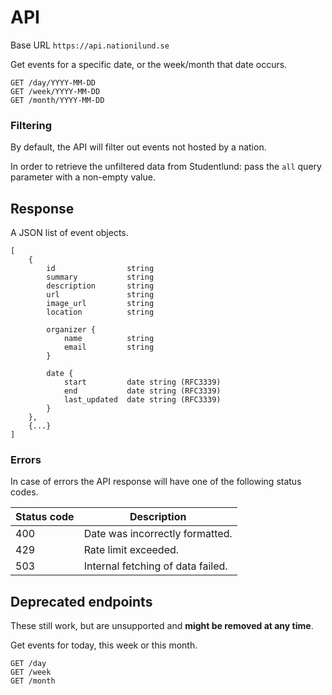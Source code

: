 # API

Base URL `https://api.nationilund.se`

Get events for a specific date, or the week/month that date occurs.  

    GET /day/YYYY-MM-DD
    GET /week/YYYY-MM-DD
    GET /month/YYYY-MM-DD

### Filtering

By default, the API will filter out events not hosted by a nation.

In order to retrieve the unfiltered data from Studentlund: pass the `all` query parameter with a non-empty value.

## Response
A JSON list of event objects.

    [
        {
            id                string
            summary           string
            description       string
            url               string
            image_url         string
            location          string

            organizer {
                name          string
                email         string
            }

            date {
                start         date string (RFC3339)
                end           date string (RFC3339)
                last_updated  date string (RFC3339)
            }
        },
        {...}
    ]

### Errors

In case of errors the API response will have one of the following status codes.

| Status code | Description                       |
| ----------- | --------------------------------- |
| 400         | Date was incorrectly formatted.   |
| 429         | Rate limit exceeded.              |
| 503         | Internal fetching of data failed. |


## Deprecated endpoints
These still work, but are unsupported and **might be removed at any time**.

Get events for today, this week or this month.

    GET /day
    GET /week
    GET /month
